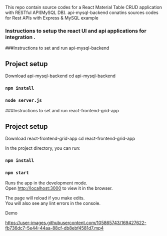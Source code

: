  This repo contain source codes for a React Material Table CRUD application with RESTful API(MySQL DB).
 api-mysql-backend conatins   sources codes for Rest APIs with Express & MySQL example


### Instructions to setup the react UI and api applications for integration .



###Instructions to set and run api-mysql-backend

## Project setup
Download  api-mysql-backend
cd api-mysql-backend

### `npm install`


### `node server.js`


###Instructions to set and run react-frontend-grid-app

## Project setup
Download  react-frontend-grid-app
cd react-frontend-grid-app

In the project directory, you can run:

### `npm install`


### `npm start`

Runs the app in the development mode.<br />
Open [http://localhost:3000](http://localhost:3000) to view it in the browser.

The page will reload if you make edits.<br />
You will also see any lint errors in the console.

Demo


https://user-images.githubusercontent.com/105865743/169427622-fb736dc7-5e44-44aa-88cf-db8ebf4581d7.mp4

